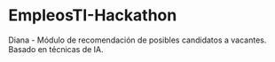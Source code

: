 # EmpleosTI-Hackathon
Diana - Módulo de recomendación de posibles candidatos a vacantes. Basado en técnicas de IA.
